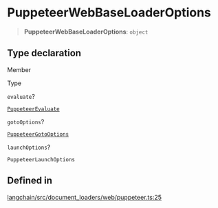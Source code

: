 PuppeteerWebBaseLoaderOptions
=============================

> **PuppeteerWebBaseLoaderOptions**: `object`

Type declaration[](#type-declaration "Direct link to Type declaration")
------------------------------------------------------------------------

Member

Type

`evaluate`?

[`PuppeteerEvaluate`](/docs/api/document_loaders_web_puppeteer/types/PuppeteerEvaluate)

`gotoOptions`?

[`PuppeteerGotoOptions`](/docs/api/document_loaders_web_puppeteer/types/PuppeteerGotoOptions)

`launchOptions`?

`PuppeteerLaunchOptions`

Defined in[](#defined-in "Direct link to Defined in")
------------------------------------------------------

[langchain/src/document\_loaders/web/puppeteer.ts:25](https://github.com/hwchase17/langchainjs/blob/1c1274d/langchain/src/document_loaders/web/puppeteer.ts#L25)
